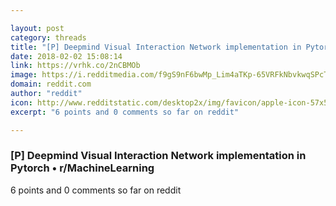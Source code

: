 ```yaml
---

layout: post
category: threads
title: "[P] Deepmind Visual Interaction Network implementation in Pytorch"
date: 2018-02-02 15:08:14
link: https://vrhk.co/2nCBMOb
image: https://i.redditmedia.com/f9gS9nF6bwMp_Lim4aTKp-65VRFkNbvkwqSPcTOdvkc.jpg?w=320&s=e7bb05b8689d42f259612d32970451c2
domain: reddit.com
author: "reddit"
icon: http://www.redditstatic.com/desktop2x/img/favicon/apple-icon-57x57.png
excerpt: "6 points and 0 comments so far on reddit"

---
```


### [P] Deepmind Visual Interaction Network implementation in Pytorch • r/MachineLearning

6 points and 0 comments so far on reddit